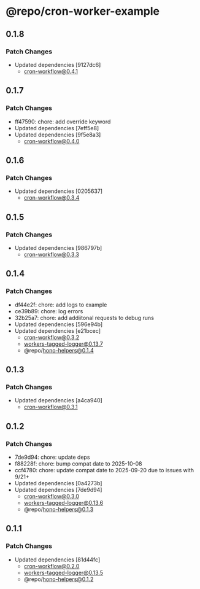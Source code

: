 # @repo/cron-worker-example

## 0.1.8

### Patch Changes

- Updated dependencies [9127dc6]
  - cron-workflow@0.4.1

## 0.1.7

### Patch Changes

- ff47590: chore: add override keyword
- Updated dependencies [7eff5e8]
- Updated dependencies [9f5e8a3]
  - cron-workflow@0.4.0

## 0.1.6

### Patch Changes

- Updated dependencies [0205637]
  - cron-workflow@0.3.4

## 0.1.5

### Patch Changes

- Updated dependencies [986797b]
  - cron-workflow@0.3.3

## 0.1.4

### Patch Changes

- df44e2f: chore: add logs to example
- ce39b89: chore: log errors
- 32b25a7: chore: add addiitonal requests to debug runs
- Updated dependencies [596e94b]
- Updated dependencies [e21bcec]
  - cron-workflow@0.3.2
  - workers-tagged-logger@0.13.7
  - @repo/hono-helpers@0.1.4

## 0.1.3

### Patch Changes

- Updated dependencies [a4ca940]
  - cron-workflow@0.3.1

## 0.1.2

### Patch Changes

- 7de9d94: chore: update deps
- f88228f: chore: bump compat date to 2025-10-08
- ccf4780: chore: update compat date to 2025-09-20 due to issues with 9/21+
- Updated dependencies [0a4273b]
- Updated dependencies [7de9d94]
  - cron-workflow@0.3.0
  - workers-tagged-logger@0.13.6
  - @repo/hono-helpers@0.1.3

## 0.1.1

### Patch Changes

- Updated dependencies [81d44fc]
  - cron-workflow@0.2.0
  - workers-tagged-logger@0.13.5
  - @repo/hono-helpers@0.1.2
